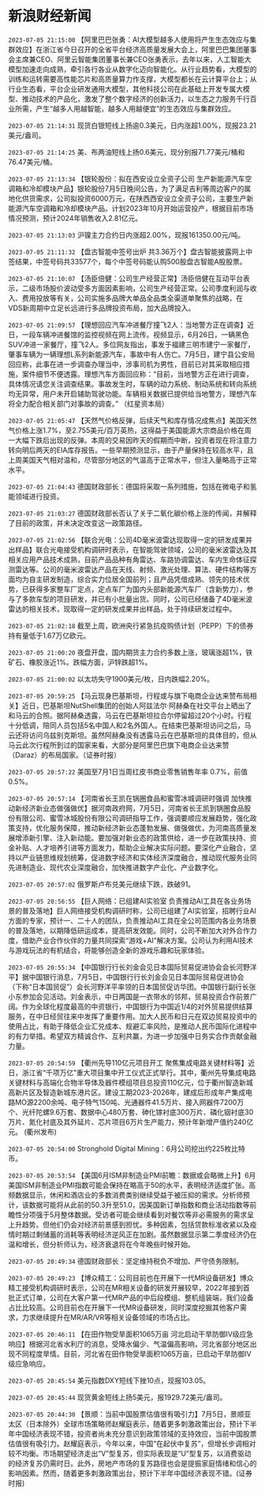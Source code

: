 # 新浪财经新闻
`2023-07-05 21:15:00` 【阿里巴巴张勇：AI大模型越多人使用将产生生态效应与集群效应】在浙江省今日召开的全省平台经济高质量发展大会上，阿里巴巴集团董事会主席兼CEO、阿里云智能集团董事长兼CEO张勇表示，去年以来，人工智能大模型加速走向成熟，牵引各行各业从数字化迈向智能化。从行业趋势看，大模型的训练和运转需要高性能芯片和高质量算力作支撑，大模型都长在云计算平台上；从行业生态看，平台企业研发通用大模型，其他科技公司在此基础上开发专属大模型、推动技术的产品化，激发了整个数字经济的创新活力，以生态之力服务千行百业所需，产生“越多人用越智能，越多人用越便宜”的生态效应与集群效应。

`2023-07-05 21:14:31` 现货白银短线上扬逾0.3美元，日内涨超1.00%，现报23.21美元/盎司。

`2023-07-05 21:14:25` 美、布两油短线上扬0.6美元，现分别报71.77美元/桶和76.47美元/桶。

`2023-07-05 21:13:34` 【银轮股份：拟在西安设立全资子公司 生产新能源汽车空调箱和冷却模块产品】银轮股份7月5日晚间公告，为了满足吉利等周边客户的属地化供货需求，公司拟投资6000万元，在陕西西安设立全资子公司，主要生产新能源汽车空调箱和冷却模块产品。计划2023年10月开始运营投产，根据目前市场情况预测，预计2024年销售收入2.81亿元。

`2023-07-05 21:13:03` 沪镍主力合约日内涨超2.00%，现报161350.00元/吨。

`2023-07-05 21:11:32` 【盘古智能中签号出炉 共3.36万个】盘古智能披露网上中签结果，中签号码共33577个，每个中签号码能认购500股盘古智能A股股票。

`2023-07-05 21:10:07` 【汤臣倍健：公司生产经营正常】汤臣倍健在互动平台表示，二级市场股价波动受多方面因素影响，公司生产经营正常。公司季度利润与收入、费用投放等有关，公司实施多品牌大单品全品类全渠道单聚焦的战略，在VDS新周期中立足长远进行多品牌投资布局，加大品牌投入。

`2023-07-05 21:09:57` 【理想回应汽车冲进餐厅撞飞2人：当地警方正在调查】近日，一段车辆冲进餐馆的监控视频在网上流传。视频显示，6月26日，一辆黑色SUV冲进一家餐厅，撞飞2人。多位网友指出，事发于福建三明市建宁一家餐厅，肇事车辆为一辆理想L系列新能源汽车，事故中有人伤亡。7月5日，建宁县公安局回应称，此事在进一步调查办理当中，涉事司机为男性，目前已对其采取相应措施，案件细节不便透露。理想汽车方面回应称：“目前，当地警方正在进行调查，具体情况请您关注调查结果。事故发生时，车辆的动力系统、制动系统和转向系统均无异常，用户未开启辅助驾驶功能。车辆相关数据已提供给当地警方，理想汽车将全力配合相关部门对事故的调查。” （红星资本局）

`2023-07-05 21:05:47` 【天然气价格反弹，后续天气和库存情况成焦点】美国天然气价格上涨1.7%，至2.755美元/百万英热，这得益于美国能源大宗商品价格在周一大幅下跌后出现的反弹。本周的交易因昨天的假期而中断，投资者现在将注意力转向明后两天的EIA库存报告。一些早期预测显示，由于产量保持在较高水平，且上周美国天气相对温和，尽管部分地区的气温高于正常水平，但注入量略高于正常水平。

`2023-07-05 21:04:43` 德国财政部长：德国将采取一系列措施，包括在微电子和氢能领域进行投资。

`2023-07-05 21:03:27` 德国财政部长否认了关于二氧化碳价格上涨的传闻，并解释了目前的政策，并未决定改变这一政策路径。

`2023-07-05 21:02:56` 【联合光电：公司4D毫米波雷达现取得一定的研发成果并出样品】联合光电接受机构调研时表示，在智能驾驶领域，公司的毫米波雷达及其相关应用产品技术成熟，目前产品品种有角雷达、车路协调雷达、车内生命体征探测雷达等。公司的毫米波雷达产品在天线、射频、激光处理、算法、硬件结构等方面均为自主研发制造，综合实力位居全国前列；且产品凭借成熟、领先的技术优势，已获得多家整车厂定点，定点车厂为国内头部新能源汽车厂（含新势力），参与了多款车型的项目研发，并已有小批量出货。同时，公司已经储备了4D毫米波雷达的相关技术，现取得一定的研发成果并出样品，处于持续研发过程中。

`2023-07-05 21:02:18` 截至上周，欧洲央行紧急抗疫购债计划（PEPP）下的债券持有量低于1.67万亿欧元。

`2023-07-05 21:00:20` 夜盘开盘，国内期货主力合约多数上涨，玻璃涨超1%，铁矿石、橡胶涨近1%。跌幅方面，沪锌跌超1%。

`2023-07-05 21:00:02` 以太坊失守1900美元/枚，日内跌幅2.20%。

`2023-07-05 20:59:25` 【马云现身巴基斯坦，行程或与旗下电商企业达来赞布局相关】近日，巴基斯坦NutShell集团的创始人阿兹法尔·阿赫桑在社交平台上晒出了和马云的合照。据阿赫桑透露，马云在巴基斯坦拉合尔停留超过20个小时。行程十分低调，陪同人员包括5名中国人和2名外国人。在结束巴基斯坦访问之后，马云还将访问乌兹别克斯坦。虽然阿赫桑没有透露马云在巴基斯坦的具体目的，但从马云此次行程所到过的国家来看，大部分是阿里巴巴旗下电商企业达来赞（Daraz）的布局国家。（证券时报）

`2023-07-05 20:57:22` 美国至7月1日当周红皮书商业零售销售年率 0.7%，前值0.5%。

`2023-07-05 20:57:14` 【河南省长王凯在锅圈食品和蜜雪冰城调研时强调 加快推动新经济新业态做强做优】据河南政府网，7月5日，河南省长王凯到锅圈食品股份有限公司、蜜雪冰城股份有限公司调研指导工作，强调要顺应发展趋势，强化政策支持，优化服务保障，推动新经济新业态蓬勃发展、做强做优，为河南高质量发展增添新引擎、注入新动能。要加强对新业态的政策供给，进一步在政策扶持、资金补贴、人才培养引进等方面发力，帮助企业解决实际问题。要深化产业融合，坚持以产业链思维规划统筹，促进数字经济和实体经济深度融合，推动现代服务业同先进制造业、现代农业深度融合，加快推进数字产业化、产业数字化。

`2023-07-05 20:57:02` 俄罗斯卢布兑美元继续下跌，跌破91。

`2023-07-05 20:56:55` 【巨人网络：已组建AI实验室 负责推动AI工具在各业务场景的普及落地】巨人网络接受机构调研时称，公司已组建了AI实验室，招聘行业AI方面的专家，预计一、二十人的团队，负责推动AI工具在全公司范围内各业务场景的普及落地，以期降低研运成本，提高研发效能。同时，公司不断加大对外合作力度，借助产业合作伙伴的力量共同探索“游戏+AI”解决方案。公司认为利用AI技术与游戏玩法的有机结合，将能够创造全新的游戏乐趣和玩家体验。

`2023-07-05 20:55:34` 【中国银行行长刘金会见日本国际贸易促进协会会长河野洋平】据中国银行消息，7月5日，中国银行行长刘金会见日本国际贸易促进协会（下称“日本国贸促”）会长河野洋平率领的日本国贸促访华团。中国银行副行长张小东参加会见活动。刘金表示，中日两国是一衣带水的邻邦，贸易投资合作前景广阔。作为全球化程度最高的中资银行，中国银行为中国近1/4的对外贸易提供结算服务，在中日经贸往来中发挥了重要作用。加大人民币和日元在双边贸易投资中的使用占比，有助于降低企业汇兑成本、规避汇率风险，是推动人民币国际化进程中的有力举措。希望双方精诚合作、互利共赢，为进一步加强中日务实合作贡献金融力量。

`2023-07-05 20:54:59` 【衢州先导110亿元项目开工 聚焦集成电路关键材料等】近日，浙江省“千项万亿”重大项目集中开工仪式正式举行。其中，衢州先导集成电路关键材料与高端化合物半导体及器件模组项目总投资110亿元，位于衢州智造新城高新片区及智造新城东港片区。建设工期2023-2026年，建成后形成年产集成电路MO源2200余吨、电子特气150吨、光通器件41.5万片、接入网器件7200万个、光纤陀螺9.6万套、数据中心480万套、砷化镓衬底300万片、磷化铟衬底30万片、氮化衬底及其外延片、芯片项目6万片生产能力，预计年新增产值约240亿元。 (衢州发布)

`2023-07-05 20:54:00` Stronghold Digital Mining：6月公司挖出约225枚比特币。

`2023-07-05 20:53:54` 【美国6月ISM非制造业PMI前瞻：数据或会略微上升】6月美国ISM非制造业PMI指数可能会保持在略高于50的水平，表明经济适度扩张。高频数据显示，休闲和酒店业的多数消费类别继续受益于被压抑的需求。分析师预计，该数据可能将从此前的50.3升至51.0，因美国新订单指数和商业活动指数等前瞻性分项强于5月整体数据。受访者可能会继续看到对餐饮等非必需服务的需求呈上升趋势。但他们仍会对经济前景感到担忧。多种因素，包括贷款标准收紧以及疫情时期过剩储蓄的消耗等表明经济逆风正在加剧。虽然数据显示第二季度经济仍在温和增长，但分析师认为，经济衰退将在今年晚些时候开始。

`2023-07-05 20:49:34` 德国财政部长：坚定维持税负不增加、严守债务限制。

`2023-07-05 20:49:23` 【博众精工：公司目前也在开展下一代MR设备研发】博众精工接受机构调研时表示，公司在MR相关设备的研发开展较早，2022年接到首批正式订单，公司在大客户第一代MR产品的中后段模组、整机组装端，我们设备占比比较高。公司目前也在开展下一代MR设备研发，同时深度挖掘其他客户需求，力求继续提升在MR/AR/VR等相关设备领域的市场占比。

`2023-07-05 20:46:11` 【在田作物受旱面积1065万亩 河北启动干旱防御Ⅳ级应急响应】根据河北省水利厅的消息，受降水偏少、气温偏高影响，河北省部分地区出现不同程度旱情。目前，河北省在田作物受旱面积1065万亩，已启动干旱防御Ⅳ级应急响应。

`2023-07-05 20:45:54` 美元指数DXY短线下挫10点，现报103.05。

`2023-07-05 20:45:44` 现货黄金短线上扬5美元，报1929.72美元/盎司。

`2023-07-05 20:44:30` 【景顺：当前中国股票估值很有吸引力】7月5日，景顺亚太区（日本除外）全球市场策略师赵耀庭表示，随着更多刺激政策出台，预计下半年中国经济表现不错，投资者尚未充分意识到政策领域的支持效应，当前中国股票估值很有吸引力。赵耀庭表示，今年以来，中国“在起伏中复苏”，但增长步调相对较不均衡。市场期望经济走出“V”型复苏，但实际表现是“U”型复苏，以消费驱动的经济复苏仍需时日。此外，房地产市场的复苏路径也会是提振家庭情绪和信心的影响因素。然而，随着更多刺激政策出台，预计下半年中国经济表现不错。(证券时报)

